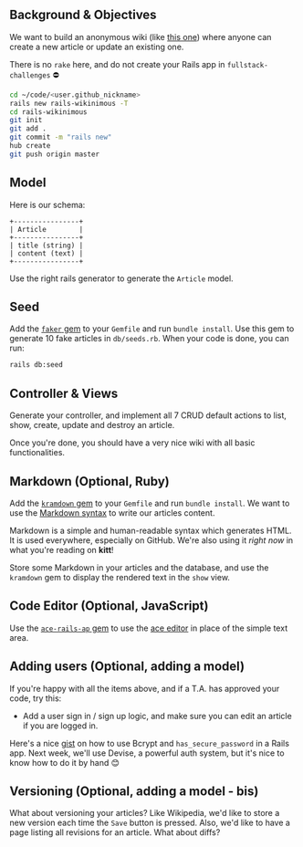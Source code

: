 ## Background & Objectives

We want to build an anonymous wiki (like [this one](https://wagon-wikinimous.herokuapp.com)) where anyone can create a new article
or update an existing one.

There is no `rake` here, and do not create your Rails app in `fullstack-challenges` ⛔️

```bash
cd ~/code/<user.github_nickname>
rails new rails-wikinimous -T
cd rails-wikinimous
git init
git add .
git commit -m "rails new"
hub create
git push origin master
```

## Model

Here is our schema:

```
+----------------+
| Article        |
+----------------+
| title (string) |
| content (text) |
+----------------+
```

Use the right rails generator to generate the `Article` model.

## Seed

Add the [`faker` gem](https://github.com/stympy/faker) to your `Gemfile` and
run `bundle install`. Use this gem to generate 10 fake articles in
`db/seeds.rb`. When your code is done, you can run:

```bash
rails db:seed
```

## Controller & Views

Generate your controller, and implement all 7 CRUD default actions to
list, show, create, update and destroy an article.

Once you're done, you should have a very nice wiki with all basic functionalities.

## Markdown (Optional, Ruby)

Add the [`kramdown` gem](https://github.com/gettalong/kramdown) to your `Gemfile`
and run `bundle install`. We want to use the [Markdown syntax](https://github.com/adam-p/markdown-here/wiki/Markdown-Cheatsheet) to write our articles content.

Markdown is a simple and human-readable syntax which generates HTML. It is used everywhere, especially on GitHub. We're also using it _right now_ in what you're reading on **kitt**!

Store some Markdown in your articles and the database, and use the `kramdown` gem to display the rendered text in the `show` view.

## Code Editor (Optional, JavaScript)

Use the [`ace-rails-ap` gem](https://github.com/codykrieger/ace-rails-ap) to use the [ace editor](http://ace.c9.io) in place of the simple text area.

## Adding users (Optional, adding a model)

If you're happy with all the items above, and if a T.A. has approved your code,
try this:

- Add a user sign in / sign up logic, and make sure you can edit an article if you are logged in.

Here's a nice [gist](https://gist.github.com/thebucknerlife/10090014) on how
to use Bcrypt and `has_secure_password` in a Rails app. Next week, we'll use
Devise, a powerful auth system, but it's nice to know how to do it by hand 😊

## Versioning (Optional, adding a model - bis)

What about versioning your articles? Like Wikipedia, we'd like to store a new
version each time the `Save` button is pressed. Also, we'd like to have a page
listing all revisions for an article. What about diffs?
